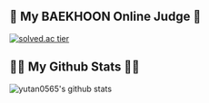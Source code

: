 
## 👯 My BAEKHOON Online Judge 👯
[![solved.ac tier](http://mazassumnida.wtf/api/v2/generate_badge?boj=yutan0565)](https://solved.ac/yutan0565/)


## 👩‍💻 My Github Stats 👩‍💻
![yutan0565's github stats](https://github-readme-stats.vercel.app/api?username=yutan0565&show_icons=true)




<!--
**yutan0565/yutan0565** is a ✨ _special_ ✨ repository because its `README.md` (this file) appears on your GitHub profile.

Here are some ideas to get you started:

- 🔭 I’m currently working on ...
- 🌱 I’m currently learning ...
- 👯 I’m looking to collaborate on ...
- 🤔 I’m looking for help with ...
- 💬 Ask me about ...
- 📫 How to reach me: ...
- 😄 Pronouns: ...
- ⚡ Fun fact: ...
-->
